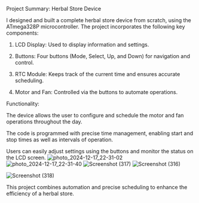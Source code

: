 Project Summary: Herbal Store Device

I designed and built a complete herbal store device from scratch, using the ATmega328P microcontroller. The project incorporates the following key components:

1. LCD Display: Used to display information and settings.


2. Buttons: Four buttons (Mode, Select, Up, and Down) for navigation and control.


3. RTC Module: Keeps track of the current time and ensures accurate scheduling.


4. Motor and Fan: Controlled via the buttons to automate operations.



Functionality:

The device allows the user to configure and schedule the motor and fan operations throughout the day.

The code is programmed with precise time management, enabling start and stop times as well as intervals of operation.

Users can easily adjust settings using the buttons and monitor the status on the LCD screen.
![photo_2024-12-17_22-31-02](https://github.com/user-attachments/assets/e727e297-3f8f-49ad-b207-6baa14085257)
![photo_2024-12-17_22-31-40](https://github.com/user-attachments/assets/d1132b63-851f-41ab-b956-69bd0934f6de)
![Screenshot (317)](https://github.com/user-attachments/assets/4288bf1e-dc4f-4e9e-bb57-18fd81cce2ea)
![Screenshot (316)](https://github.com/user-attachments/assets/d4afbf8b-9dcf-4365-8eac-d33b4f2485cf)

![Screenshot (318)](https://github.com/user-attachments/assets/27b2fa8c-4e2e-4a3a-acba-71280a329266)



This project combines automation and precise scheduling to enhance the efficiency of a herbal store.
